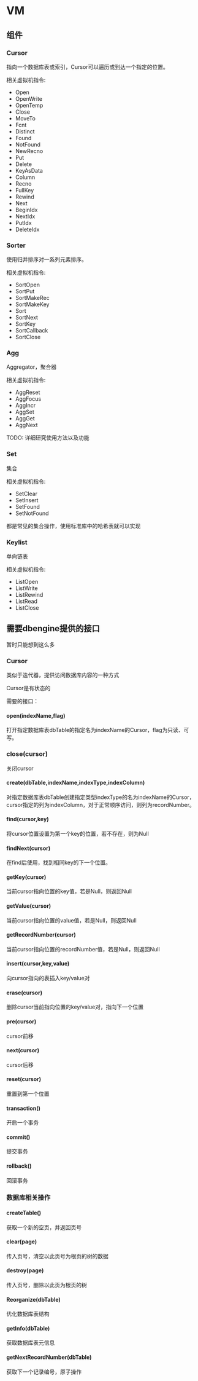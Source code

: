 # VM


## 组件

### Cursor

指向一个数据库表或索引，Cursor可以遍历或到达一个指定的位置。

相关虚拟机指令:

+ Open
+ OpenWrite
+ OpenTemp
+ Close
+ MoveTo
+ Fcnt
+ Distinct
+ Found
+ NotFound
+ NewRecno
+ Put
+ Delete
+ KeyAsData
+ Column
+ Recno
+ FullKey
+ Rewind
+ Next
+ BeginIdx
+ NextIdx
+ PutIdx
+ DeleteIdx

### Sorter

使用归并排序对一系列元素排序。 

相关虚拟机指令:

+ SortOpen
+ SortPut
+ SortMakeRec
+ SortMakeKey
+ Sort
+ SortNext
+ SortKey
+ SortCallback
+ SortClose


### Agg

Aggregator，聚合器

相关虚拟机指令:

+ AggReset
+ AggFocus
+ AggIncr
+ AggSet
+ AggGet
+ AggNext

TODO: 详细研究使用方法以及功能

### Set

集合

相关虚拟机指令:

+ SetClear
+ SetInsert
+ SetFound
+ SetNotFound

都是常见的集合操作，使用标准库中的哈希表就可以实现


### Keylist

单向链表

相关虚拟机指令:

+ ListOpen 
+ ListWrite
+ ListRewind
+ ListRead
+ ListClose

## 需要dbengine提供的接口

暂时只能想到这么多

### Cursor

类似于迭代器，提供访问数据库内容的一种方式

Cursor是有状态的

需要的接口：

#### open(indexName,flag)

打开指定数据库表dbTable的指定名为indexName的Cursor，flag为只读、可写。

### close(cursor)

关闭cursor

#### create(dbTable,indexName,indexType,indexColumn)

对指定数据库表dbTable创建指定类型indexType的名为indexName的Cursor，cursor指定的列为indexColumn，对于正常顺序访问，则列为recordNumber。

#### find(cursor,key)

将cursor位置设置为第一个key的位置，若不存在，则为Null

#### findNext(cursor)

在find后使用，找到相同key的下一个位置。

#### getKey(cursor)

当前cursor指向位置的key值，若是Null，则返回Null

#### getValue(cursor)

当前cursor指向位置的value值，若是Null，则返回Null

#### getRecordNumber(cursor)

当前cursor指向位置的recordNumber值，若是Null，则返回Null

#### insert(cursor,key,value)

向cursor指向的表插入key/value对

#### erase(cursor)

删除cursor当前指向位置的key/value对，指向下一个位置

#### pre(cursor)

cursor前移

#### next(cursor)

cursor后移

#### reset(cursor)

重置到第一个位置

#### transaction()

开启一个事务

#### commit()

提交事务

#### rollback()

回滚事务

### 数据库相关操作

#### createTable()

获取一个新的空页，并返回页号

#### clear(page)

传入页号，清空以此页号为根页的树的数据

#### destroy(page)

传入页号，删除以此页为根页的树

#### Reorganize(dbTable)

优化数据库表结构

#### getInfo(dbTable)

获取数据库表元信息

#### getNextRecordNumber(dbTable)

获取下一个记录编号，原子操作
